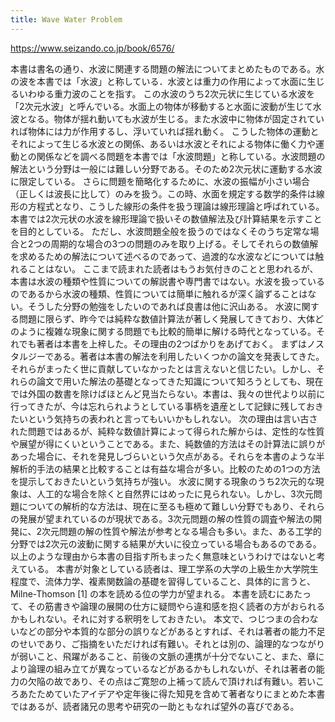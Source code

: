 ```yaml
---
title: Wave Water Problem
---
```


<https://www.seizando.co.jp/book/6576/>

本書は書名の通り、水波に関連する問題の解法についてまとめたものである。水の波を本書では「水波」と称している．水波とは重力の作用によって水面に生じるいわゆる重力波のことを指す。 この水波のうち2次元状に生じている水波を「2次元水波」と呼んでいる。水面上の物体が移動すると水面に波動が生じて水波となる。物体が揺れ動いても水波が生じる。また水波中に物体が固定されていれば物体には力が作用するし、浮いていれば揺れ動く。 こうした物体の運動とそれによって生じる水波との関係、あるいは水波とそれによる物体に働く力や運動との関係などを調べる問題を本書では「水波問題」と称している。水波問題の解法という分野は一般には難しい分野である。そのため2次元状に運動する水波に限定している。 さらに問題を簡略化するために、水波の振幅が小さい場合（正しくは波長に比して）のみを扱う。この時、水面を規定する数学的条件は線形の方程式となり、こうした線形の条件を扱う理論は線形理論と呼ばれている。本書では2次元状の水波を線形理論で扱いその数値解法及び計算結果を示すことを目的としている。 ただし、水波問題全般を扱うのではなくそのうち定常な場合と2つの周期的な場合の3つの問題のみを取り上げる。そしてそれらの数値解を求めるための解法について述べるのであって、過渡的な水波などについては触れることはない。 ここまで読まれた読者はもうお気付きのことと思われるが、本書は水波の種類や性質についての解説書や専門書ではない。水波を扱っているのであるから水波の種類、性質については簡単に触れるが深く論ずることはない。そうした分野の勉強をしたいのであれば良書は他に沢山ある。 水波に関する問題に限らず、昨今では純粋な数値計算法が著しく発展してきており、大体どのように複雑な現象に関する問題でも比較的簡単に解ける時代となっている。それでも著者は本書を上梓した。その理由の2つばかりをあげておく。 まずはノスタルジーである。著者は本書の解法を利用したいくつかの論文を発表してきた。それらがまったく世に貢献していなかったとは言えないと信じたい。しかし、それらの論文で用いた解法の基礎となってきた知識について知ろうとしても、現在では外国の数書を除けばほとんど見当たらない。本書は、我々の世代より以前に行ってきたが、今は忘れられようとしている事柄を遺産として記録に残しておきたいという気持ちの表われと言ってもいいかもしれない。 次の理由は言い古された問題ではあるが、純粋な数値計算によって得られた解からは、定性的な性質や展望が得にくいということである。また、純数値的方法はその計算法に誤りがあった場合に、それを発見しづらいという欠点がある。それらを本書のような半解析的手法の結果と比較することは有益な場合が多い。比較のための1つの方法を提示しておきたいという気持ちが強い。 水波に関する現象のうち2次元的な現象は、人工的な場合を除くと自然界にはめったに見られない。しかし、3次元問題についての解析的な方法は、現在に至るも極めて難しい分野でもあり、それらの発展が望まれているのが現状である。3次元問題の解の性質の調査や解法の開発に、2次元問題の解の性質や解法が参考となる場合も多い。また、ある工学的分野では2次元の波動に関する結果が大いに役立っている場合もあるのである。以上のような理由から本書の目指す所もまったく無意味というわけではないと考えている。 本書が対象としている読者は、理工学系の大学の上級生か大学院生程度で、流体力学、複素関数論の基礎を習得していること、具体的に言うと、Milne-Thomson [1] の本を読める位の学力が望まれる。 本書を読むにあたって、その筋書きや論理の展開の仕方に疑問やら違和感を抱く読者の方がおられるかもしれない。それに対する釈明をしておきたい。 本文で、つじつまの合わないなどの部分や本質的な部分の誤りなどがあるとすれば、それは著者の能力不足のせいであり、ご指摘をいただければ有難い。それとは別の、論理的なつながりが弱いこと、飛躍があること、前後の文脈の連携が十分でないこと、また、章により論理の組み立てが異なっているなどがあるかもしれないが、それは著者の能力の欠陥の故であり、その点はご寛恕の上補って読んで頂ければ有難い。若いころあたためていたアイデアや定年後に得た知見を含めて著者なりにまとめた本書ではあるが、読者諸兄の思考や研究の一助ともなれば望外の喜びである。
